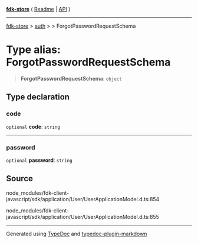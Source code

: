 [**fdk-store**](../../../README.md) ( [Readme](../../../README.md) \| [API](../../../API.md) )

---

[fdk-store](../../../API.md) > [auth](../../README.md) > [<internal>](../README.md) > ForgotPasswordRequestSchema

# Type alias: ForgotPasswordRequestSchema

> **ForgotPasswordRequestSchema**: `object`

## Type declaration

### code

`optional` **code**: `string`

---

### password

`optional` **password**: `string`

## Source

node_modules/fdk-client-javascript/sdk/application/User/UserApplicationModel.d.ts:854

node_modules/fdk-client-javascript/sdk/application/User/UserApplicationModel.d.ts:855

---

Generated using [TypeDoc](https://typedoc.org/) and [typedoc-plugin-markdown](https://www.npmjs.com/package/typedoc-plugin-markdown)
